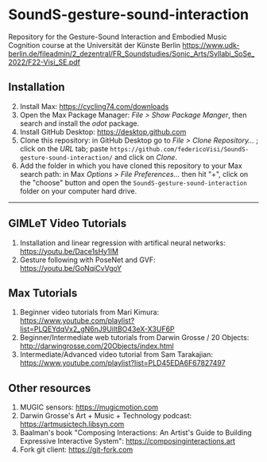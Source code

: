 # SoundS-gesture-sound-interaction
 
Repository for the Gesture-Sound Interaction and Embodied Music Cognition course at the Universität der Künste Berlin
https://www.udk-berlin.de/fileadmin/2_dezentral/FR_Soundstudies/Sonic_Arts/Syllabi_SoSe_2022/F22-Visi_SE.pdf

## Installation

2. Install Max: https://cycling74.com/downloads
3. Open the Max Package Manager: *File > Show Package Manger*, then search and install the *odot* package.
4. Install GitHub Desktop: https://desktop.github.com
5. Clone this repository: in GitHub Desktop go to *File > Clone Repository…* ; click on the *URL* tab; paste `https://github.com/federicoVisi/SoundS-gesture-sound-interaction/` and click on *Clone*.
6. Add the folder in which you have cloned this repository to your Max search path: in Max *Options > File Preferences...* then hit "+", click on the "choose" button and open the `SoundS-gesture-sound-interaction` folder on your computer hard drive.

---
## GIMLeT Video Tutorials
1. Installation and linear regression with artifical neural networks: https://youtu.be/Dace1sHy1IM
2. Gesture following with PoseNet and GVF: https://youtu.be/GoNqiCvVgoY

## Max Tutorials
1. Beginner video tutorials from Mari Kimura: https://www.youtube.com/playlist?list=PLQEYdqVx2_gN6nJ9UiltBO43eX-X3UF6P
2. Beginner/Intermediate web tutorials from Darwin Grosse / 20 Objects: http://darwingrosse.com/20Objects/index.html
3. Intermediate/Advanced video tutorial from Sam Tarakajian: https://www.youtube.com/playlist?list=PLD45EDA6F67827497

## Other resources
1. MUGIC sensors: https://mugicmotion.com
2. Darwin Grosse's Art + Music + Technology podcast: https://artmusictech.libsyn.com 
3. Baalman's book "Composing Interactions: An Artist's Guide to Building Expressive Interactive System": https://composinginteractions.art
4. Fork git client: https://git-fork.com 
